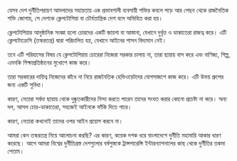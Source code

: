 যেসব দেশ দুর্নীতিপরায়ণ আমলাদের সহায়তায় এক প্রভাবশালী ব্যবসায়ী শক্তির কবলে পড়ে আর পেছন থেকে রাজনৈতিক শক্তি জোগায়, সে দেশকে ক্লেপটোপিয়া বা চৌর্যতান্ত্রিক দেশ বলে অভিহিত করা হয়।

ক্লেপটোপিয়ার আনুষ্ঠানিক সংজ্ঞা হলো চোরদের একটি জায়গা বা আস্তানা, যেখানে দুর্বৃত্ত ও ডাকাতেরা রাজত্ব করে। এটি ক্লেপটোক্রেসি (তস্করতন্ত্র) দ্বারা পরিচালিত হয়, যেখানে আইনের শাসন বিদ্যমান নেই।

তবে এটি পরিহাসের বিষয় যে ক্লেপটোপিয়ায় চোরেরা নিজেরা সরকার চালায় না, তারা ছায়ায় বাস করে এবং বাণিজ্য, শিল্প, এমনকি শিক্ষাপ্রতিষ্ঠানের মুখোশে কাজ করে।

তারা সরকারের দায়িত্ব নিজেদের কাঁধে না নিয়ে রাজনৈতিক হেভিওয়েটদের যোগসাজশে কাজ করে। এটি উভয় গ্রুপের জন্য একটি সুবিধা।

কারণ, নেতারা সর্বদা ছায়ায় থেকে দুষ্কৃতকারীদের নিন্দা করতে পারেন তাদের সংযত করার কোনো প্রচেষ্টা না করে। অন্য দল, আসল চোর-ডাকাতেরা, সহজেই আইনকে ফাঁকি দিতে পারে।

কারণ, নেতারা কখনোই তাদের ওপর আইন প্রয়োগ করবে না।

আমরা কেন তস্করতন্ত্র নিয়ে আলোচনা করছি? এর কারণ, কয়েক দশক ধরে বাংলাদেশে দুর্নীতি মহামারি আকার ধারণ করেছে। আগে আমরা বিশ্বের দুর্নীতিগ্রস্ত দেশগুলোর বর্ষপুস্তকে ট্রান্সপারেন্সি ইন্টারন্যাশনালের কাছ থেকে দুর্নীতির তকমা পেতাম।
